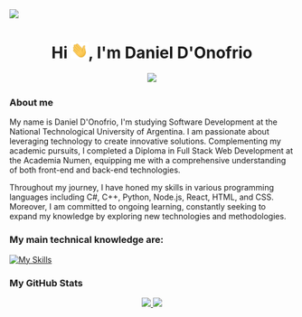 <img src="https://github.com/daniel-donofrio/daniel-donofrio/assets/119988563/7680e575-a1aa-40a0-96d2-08cec3b77749" style="height: 100% , width:100%">

<h1 align="center">Hi <img src="https://raw.githubusercontent.com/ABSphreak/ABSphreak/master/gifs/Hi.gif" width="30px">, I'm Daniel D'Onofrio</h1>
<div align="center">
  <a href="https://github.com/DenverCoder1/readme-typing-svg"><img src="https://readme-typing-svg.herokuapp.com?font=Time+New+Roman&color=cyan&size=25&center=true&vCenter=true&width=600&height=50&lines=I'm+a+Software+Development+student;Active+Learner+and+Researcher;I+love+to+learn+new+stuffs+&hearts;++;"></a>
</div>
<h3>About me</h3>
My name is Daniel D'Onofrio, I'm studying Software Development at the National Technological University of Argentina. I am passionate about leveraging technology to create innovative solutions. Complementing my academic pursuits, I completed a Diploma in Full Stack Web Development at the Academia Numen, equipping me with a comprehensive understanding of both front-end and back-end technologies.

Throughout my journey, I have honed my skills in various programming languages including C#, C++, Python, Node.js, React, HTML, and CSS. Moreover, I am committed to ongoing learning, constantly seeking to expand my knowledge by exploring new technologies and methodologies.

<h3>My main technical knowledge are:</h3>

[![My Skills](https://skillicons.dev/icons?i=cs,cpp,py,js,nodejs,react,html,css,bootstrap)](https://skillicons.dev)


  
<h3>My GitHub Stats</h3>

<p align="center">
<a href="https://github.com/daniel-donofrio">
  <img height="180em" src="https://github-readme-stats-eight-theta.vercel.app/api/top-langs/?username=daniel-donofrio&layout=compact&langs_count=8&theme=algolia"/>
  <img height="180em" src="https://github-readme-stats-eight-theta.vercel.app/api?username=daniel-donofrio&show_icons=true&theme=algolia&include_all_commits=true&count_private=true"/>
</a>
</p>
